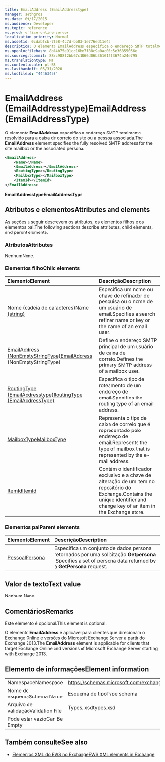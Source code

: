 ```yaml
---
title: EmailAddress (EmailAddresstype)
manager: sethgros
ms.date: 09/17/2015
ms.audience: Developer
ms.topic: reference
ms.prod: office-online-server
localization_priority: Normal
ms.assetid: 0cdabfcb-7658-4c7d-bb03-1e776ed11e43
description: O elemento EmailAddress especifica o endereço SMTP totalmente resolvido para a caixa de correio do site ou a pessoa associada.
ms.openlocfilehash: 8b04b75e91cc16be7f88c9a0ac08c5e36855056e
ms.sourcegitcommit: 88ec988f2bb67c1866d06b361615f3674a24e795
ms.translationtype: MT
ms.contentlocale: pt-BR
ms.lasthandoff: 05/31/2020
ms.locfileid: "44463458"
---
```

# <a name="emailaddress-emailaddresstype"></a><span data-ttu-id="47dbe-103">EmailAddress (EmailAddresstype)</span><span class="sxs-lookup"><span data-stu-id="47dbe-103">EmailAddress (EmailAddressType)</span></span>

<span data-ttu-id="47dbe-104">O elemento **EmailAddress** especifica o endereço SMTP totalmente resolvido para a caixa de correio do site ou a pessoa associada.</span><span class="sxs-lookup"><span data-stu-id="47dbe-104">The **EmailAddress** element specifies the fully resolved SMTP address for the site mailbox or the associated persona.</span></span> 
  
```xml
<EmailAddress>
    <Name></Name>
    <EmailAddress></EmailAddress>
    <RoutingType></RoutingType>
    <MailboxType></MailboxType>
    <ItemId></ItemId>
</EmailAddress>
```

 <span data-ttu-id="47dbe-105">**EmailAddresstype**</span><span class="sxs-lookup"><span data-stu-id="47dbe-105">**EmailAddressType**</span></span>
## <a name="attributes-and-elements"></a><span data-ttu-id="47dbe-106">Atributos e elementos</span><span class="sxs-lookup"><span data-stu-id="47dbe-106">Attributes and elements</span></span>

<span data-ttu-id="47dbe-107">As seções a seguir descrevem os atributos, os elementos filhos e os elementos pai.</span><span class="sxs-lookup"><span data-stu-id="47dbe-107">The following sections describe attributes, child elements, and parent elements.</span></span>
  
### <a name="attributes"></a><span data-ttu-id="47dbe-108">Atributos</span><span class="sxs-lookup"><span data-stu-id="47dbe-108">Attributes</span></span>

<span data-ttu-id="47dbe-109">Nenhum</span><span class="sxs-lookup"><span data-stu-id="47dbe-109">None.</span></span>
  
### <a name="child-elements"></a><span data-ttu-id="47dbe-110">Elementos filho</span><span class="sxs-lookup"><span data-stu-id="47dbe-110">Child elements</span></span>

|<span data-ttu-id="47dbe-111">**Elemento**</span><span class="sxs-lookup"><span data-stu-id="47dbe-111">**Element**</span></span>|<span data-ttu-id="47dbe-112">**Descrição**</span><span class="sxs-lookup"><span data-stu-id="47dbe-112">**Description**</span></span>|
|:-----|:-----|
|[<span data-ttu-id="47dbe-113">Nome (cadeia de caracteres)</span><span class="sxs-lookup"><span data-stu-id="47dbe-113">Name (string)</span></span>](name-string.md) <br/> |<span data-ttu-id="47dbe-114">Especifica um nome ou chave de refinador de pesquisa ou o nome de um usuário de email.</span><span class="sxs-lookup"><span data-stu-id="47dbe-114">Specifies a search refiner name or key or the name of an email user.</span></span>  <br/> |
|[<span data-ttu-id="47dbe-115">EmailAddress (NonEmptyStringType)</span><span class="sxs-lookup"><span data-stu-id="47dbe-115">EmailAddress (NonEmptyStringType)</span></span>](emailaddress-nonemptystringtype.md) <br/> |<span data-ttu-id="47dbe-116">Define o endereço SMTP principal de um usuário de caixa de correio.</span><span class="sxs-lookup"><span data-stu-id="47dbe-116">Defines the primary SMTP address of a mailbox user.</span></span>  <br/> |
|[<span data-ttu-id="47dbe-117">RoutingType (EmailAddresstype)</span><span class="sxs-lookup"><span data-stu-id="47dbe-117">RoutingType (EmailAddressType)</span></span>](routingtype-emailaddresstype.md) <br/> |<span data-ttu-id="47dbe-118">Especifica o tipo de roteamento de um endereço de email.</span><span class="sxs-lookup"><span data-stu-id="47dbe-118">Specifies the routing type of an email address.</span></span>  <br/> |
|[<span data-ttu-id="47dbe-119">MailboxType</span><span class="sxs-lookup"><span data-stu-id="47dbe-119">MailboxType</span></span>](mailboxtype.md) <br/> |<span data-ttu-id="47dbe-120">Representa o tipo de caixa de correio que é representado pelo endereço de email.</span><span class="sxs-lookup"><span data-stu-id="47dbe-120">Represents the type of mailbox that is represented by the e-mail address.</span></span>  <br/> |
|[<span data-ttu-id="47dbe-121">ItemId</span><span class="sxs-lookup"><span data-stu-id="47dbe-121">ItemId</span></span>](itemid.md) <br/> |<span data-ttu-id="47dbe-122">Contém o identificador exclusivo e a chave de alteração de um item no repositório do Exchange.</span><span class="sxs-lookup"><span data-stu-id="47dbe-122">Contains the unique identifier and change key of an item in the Exchange store.</span></span>  <br/> |
   
### <a name="parent-elements"></a><span data-ttu-id="47dbe-123">Elementos pai</span><span class="sxs-lookup"><span data-stu-id="47dbe-123">Parent elements</span></span>

|<span data-ttu-id="47dbe-124">**Elemento**</span><span class="sxs-lookup"><span data-stu-id="47dbe-124">**Element**</span></span>|<span data-ttu-id="47dbe-125">**Descrição**</span><span class="sxs-lookup"><span data-stu-id="47dbe-125">**Description**</span></span>|
|:-----|:-----|
|[<span data-ttu-id="47dbe-126">Pessoal</span><span class="sxs-lookup"><span data-stu-id="47dbe-126">Persona</span></span>](persona.md) <br/> |<span data-ttu-id="47dbe-127">Especifica um conjunto de dados persona retornados por uma solicitação **Getpersona** .</span><span class="sxs-lookup"><span data-stu-id="47dbe-127">Specifies a set of persona data returned by a **GetPersona** request.</span></span>  <br/> |
   
## <a name="text-value"></a><span data-ttu-id="47dbe-128">Valor de texto</span><span class="sxs-lookup"><span data-stu-id="47dbe-128">Text value</span></span>

<span data-ttu-id="47dbe-129">Nenhum.</span><span class="sxs-lookup"><span data-stu-id="47dbe-129">None.</span></span>
  
## <a name="remarks"></a><span data-ttu-id="47dbe-130">Comentários</span><span class="sxs-lookup"><span data-stu-id="47dbe-130">Remarks</span></span>

<span data-ttu-id="47dbe-131">Este elemento é opcional.</span><span class="sxs-lookup"><span data-stu-id="47dbe-131">This element is optional.</span></span>
  
<span data-ttu-id="47dbe-132">O elemento **EmailAddress** é aplicável para clientes que direcionam o Exchange Online e versões do Microsoft Exchange Server a partir do Exchange 2013.</span><span class="sxs-lookup"><span data-stu-id="47dbe-132">The **EmailAddress** element is applicable for clients that target Exchange Online and versions of Microsoft Exchange Server starting with Exchange 2013.</span></span> 
  
## <a name="element-information"></a><span data-ttu-id="47dbe-133">Elemento de informações</span><span class="sxs-lookup"><span data-stu-id="47dbe-133">Element information</span></span>

|||
|:-----|:-----|
|<span data-ttu-id="47dbe-134">Namespace</span><span class="sxs-lookup"><span data-stu-id="47dbe-134">Namespace</span></span>  <br/> |https://schemas.microsoft.com/exchange/services/2006/types  <br/> |
|<span data-ttu-id="47dbe-135">Nome do esquema</span><span class="sxs-lookup"><span data-stu-id="47dbe-135">Schema Name</span></span>  <br/> |<span data-ttu-id="47dbe-136">Esquema de tipo</span><span class="sxs-lookup"><span data-stu-id="47dbe-136">Type schema</span></span>  <br/> |
|<span data-ttu-id="47dbe-137">Arquivo de validação</span><span class="sxs-lookup"><span data-stu-id="47dbe-137">Validation File</span></span>  <br/> |<span data-ttu-id="47dbe-138">Types. xsd</span><span class="sxs-lookup"><span data-stu-id="47dbe-138">types.xsd</span></span>  <br/> |
|<span data-ttu-id="47dbe-139">Pode estar vazio</span><span class="sxs-lookup"><span data-stu-id="47dbe-139">Can Be Empty</span></span>  <br/> ||
   
## <a name="see-also"></a><span data-ttu-id="47dbe-140">Também consulte</span><span class="sxs-lookup"><span data-stu-id="47dbe-140">See also</span></span>

- [<span data-ttu-id="47dbe-141">Elementos XML do EWS no Exchange</span><span class="sxs-lookup"><span data-stu-id="47dbe-141">EWS XML elements in Exchange</span></span>](ews-xml-elements-in-exchange.md)

